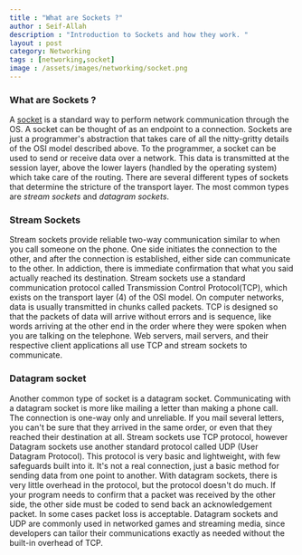 ```yaml
---
title : "What are Sockets ?"
author : Seif-Allah
description : "Introduction to Sockets and how they work. " 
layout : post
category: Networking
tags : [networking,socket]
image : /assets/images/networking/socket.png
---
```

### What are Sockets ? 
A [socket]() is a standard way to perform network communication through the OS. A socket can be thought of as an endpoint to a connection. 
Sockets are just a programmer's  abstraction that takes care of all the nitty-gritty details of the OSI model described above. 
To the programmer, a socket can be used to send or receive data over a network. This data is transmitted at the session layer, above the lower layers (handled by the operating system) which take care of the routing. 
There are several different types of sockets that determine the stricture of the transport layer. The most common types are *stream sockets* and *datagram sockets*.

### Stream Sockets 
Stream sockets provide reliable two-way communication similar to when you call someone on the phone. One side initiates the connection to the other, and after the connection is established, either side can communicate to the other. 
In addiction, there is immediate confirmation that what you said actually reached its destination. Stream sockets use a standard communication protocol called Transmission Control Protocol(TCP), which exists on the transport layer (4) of the OSI model. On computer networks, data is usually transmitted in chunks called packets. TCP is designed so that the packets of data will arrive without errors and is sequence, like words arriving at the other end in the order where they were spoken when you are talking on the telephone. Web servers, mail servers, and their respective client applications all use TCP and stream sockets to communicate.

### Datagram socket
Another common type of socket is a datagram socket. Communicating with a datagram socket is more like mailing a letter than making a phone call. The connection is one-way only and unreliable. If you mail several letters, you can't be sure that they arrived in the same order, or even that they reached their destination at all. Stream sockets use TCP protocol, however Datagram sockets use another standard protocol called UDP (User Datagram Protocol). This protocol is very basic and lightweight, with few safeguards built into it. It's not a real connection, just a basic method for sending data from one point to another. With datagram sockets, there is very little overhead in the protocol, but the protocol doesn't do much. If your program needs to confirm that a packet was received by the other side, the other side must be coded to send back an acknowledgement packet. In some cases packet loss is acceptable.
Datagram sockets and UDP are commonly used in networked games and streaming media, since developers can tailor their communications exactly as needed without the built-in overhead of TCP.

